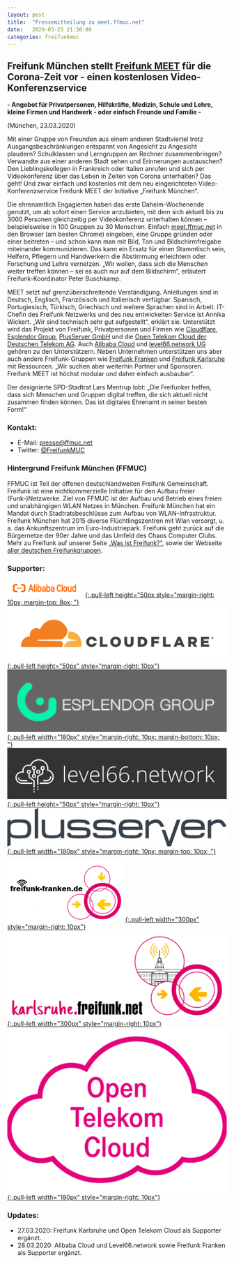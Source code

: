 ```yaml
---
layout: post
title:  "Pressemitteilung zu meet.ffmuc.net"
date:   2020-03-23 21:30:00
categories: freifunkmuc
---
```


## Freifunk München stellt [Freifunk MEET](https://meet.ffmuc.net) für die Corona-Zeit vor - einen kostenlosen Video-Konferenzservice
**- Angebot für Privatpersonen, Hilfskräfte, Medizin, Schule und Lehre, kleine Firmen und Handwerk - oder einfach Freunde und Familie -**

(München, 23.03.2020)

Mit einer Gruppe von Freunden aus einem anderen Stadtviertel trotz Ausgangsbeschränkungen entspannt von Angesicht zu Angesicht plaudern?
Schulklassen und Lerngruppen am Rechner zusammenbringen? Verwandte aus einer anderen Stadt sehen und Erinnerungen austauschen?
Den Lieblingskollegen in Frankreich oder Italien anrufen und sich per Videokonferenz über das Leben in Zeiten von Corona unterhalten?
Das geht! Und zwar einfach und kostenlos mit dem neu eingerichteten Video-Konferenzservice Freifunk MEET der Initiative „Freifunk München“.

Die ehrenamtlich Engagierten haben das erste Daheim-Wochenende genutzt, um ab sofort einen Service anzubieten,
mit dem sich aktuell bis zu 3000 Personen gleichzeitig per Videokonferenz unterhalten können – beispielsweise in 100 Gruppen zu 30 Menschen.
Einfach [meet.ffmuc.net](https://meet.ffmuc.net) in den Browser (am besten Chrome) eingeben, eine Gruppe gründen oder einer beitreten –
und schon kann man mit Bild, Ton und Bildschirmfreigabe miteinander kommunizieren.
Das kann ein Ersatz für einen Stammtisch sein, Helfern, Pflegern und Handwerkern die Abstimmung erleichtern
oder Forschung und Lehre vernetzen. „Wir wollen, dass sich die Menschen weiter treffen können –
sei es auch nur auf dem Bildschirm“, erläutert Freifunk-Koordinator Peter Buschkamp.

MEET setzt auf grenzüberschreitende Verständigung. Anleitungen sind in Deutsch, Englisch, Französisch und Italienisch verfügbar.
Spanisch, Portugiesisch, Türkisch, Griechisch und weitere Sprachen sind in Arbeit.
IT-Chefin des Freifunk Netzwerks und des neu entwickelten Service ist Annika Wickert.
„Wir sind technisch sehr gut aufgestellt“, erklärt sie.
Unterstützt wird das Projekt von Freifunk, Privatpersonen und Firmen wie
[Cloudflare](https://www.cloudflare.com),
[Esplendor Group](https://esplendor.industries),
[PlusServer GmbH](https://www.plusserver.com) und die
[Open Telekom Cloud der Deutschen Telekom AG](https://open-telekom-cloud.com).
Auch [Alibaba Cloud](https://www.alibabacloud.com) und
[level66.network UG](https://level66.network/) gehören zu den Unterstützern.
Neben Unternehmen unterstützen uns aber auch andere Freifunk-Gruppen wie [Freifunk Franken](https://freifunk-franken.de) und [Freifunk Karlsruhe](https://karlsruhe.freifunk.net) mit Ressourcen.
„Wir suchen aber weiterhin Partner und Sponsoren.
Freifunk MEET ist höchst modular und daher einfach ausbaubar“.

Der designierte SPD-Stadtrat Lars Mentrup lobt:
„Die Freifunker helfen, dass sich Menschen und Gruppen digital treffen, die sich aktuell nicht zusammen finden können. Das ist digitales Ehrenamt in seiner besten Form!“

### Kontakt:
- E-Mail:   <presse@ffmuc.net>
- Twitter:  [@FreifunkMUC](https://twitter.com/FreifunkMUC)

### Hintergrund Freifunk München (FFMUC)
FFMUC ist Teil der offenen deutschlandweiten Freifunk Gemeinschaft.
Freifunk ist eine nichtkommerzielle Initiative für den Aufbau freier (Funk-)Netzwerke.
Ziel von FFMUC ist der Aufbau und Betrieb eines freien und unabhängigen WLAN Netzes in München. 
Freifunk München hat ein Mandat durch Stadtratsbeschlüsse zum Aufbau von WLAN-Infrastruktur.
Freifunk München hat 2015 diverse Flüchtlingszentren mit Wlan versorgt, u. a. das Ankunftszentrum im Euro-Industriepark.
Freifunk geht zurück auf die Bürgernetze der 90er Jahre und das Umfeld des Chaos Computer Clubs.
Mehr zu Freifunk auf unserer Seite [„Was ist Freifunk?“](https://ffmuc.net/wasistfreifunk/), sowie der Webseite [aller deutschen Freifunkgruppen](https://freifunk.net/).

### Supporter:
[![Alibaba Cloud](/assets/unterstuetzung/logo_alibaba_cloud.png){:.pull-left height="50px style="margin-right: 10px; margin-top: 8px; "}](https://www.alibabacloud.com)
[![Cloudflare Inc.](/assets/unterstuetzung/logo-cloudflare-dark.svg){:.pull-left height="50px" style="margin-right: 10px"}](https://www.cloudflare.com)
[![Esplendor Group](/assets/unterstuetzung/logo-esplendor.png){:.pull-left width="180px" style="margin-right: 10px; margin-bottom: 10px; "}](https://esplendor.industries)
[![level66.network UG](/assets/unterstuetzung/logo_level66.network.jpeg){:.pull-left height="50px" style="margin-right: 10px"}](https://level66.network/)
[![PlusServer GmbH](/assets/unterstuetzung/logo-plusserver-blue.svg){:.pull-left width="180px" style="margin-right: 10px; margin-top: 10px; "}](https://www.plusserver.com)

<div style="clear: both;" ></div>

[![Freifunk Franken](/assets/unterstuetzung/logo_freifunk_franken.png){:.pull-left width="300px" style="margin-right: 10px"}](https://freifunk-franken.de)
[![Freifunk Karlsruhe e.V.](/assets/unterstuetzung/freifunk_karlsruhe_logo_webseite.svg){:.pull-left width="300px" style="margin-right: 10px"}](https://karlsruhe.freifunk.net)
[![Open Telekom Cloud](/assets/unterstuetzung/bi-170330-opentelekomcloud.jpg){:.pull-left width="180px" style="margin-right: 10px"}](https://open-telekom-cloud.com)

<div style="clear: both;" ></div>

### Updates:
- 27.03.2020: Freifunk Karlsruhe und Open Telekom Cloud als Supporter ergänzt.
- 28.03.2020: Alibaba Cloud und Level66.network sowie Freifunk Franken als Supporter ergänzt.